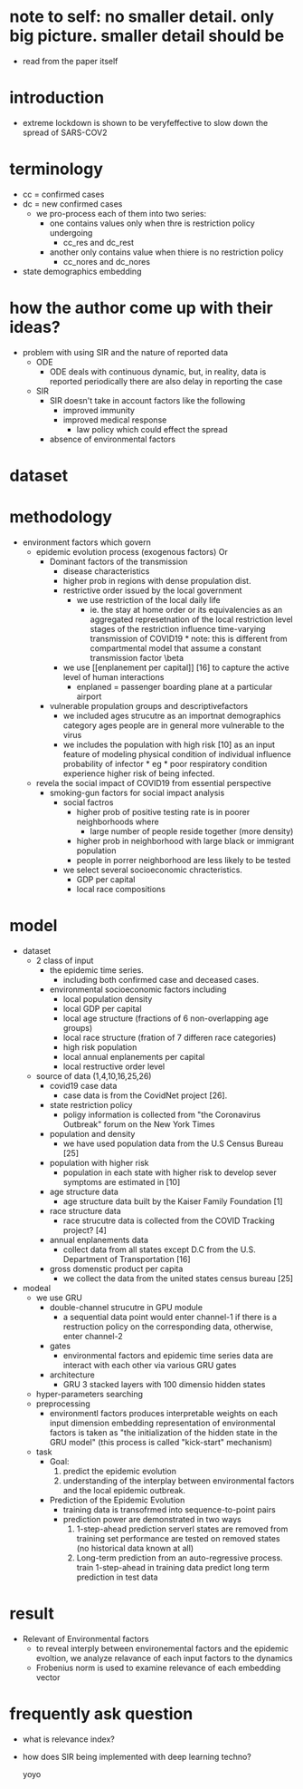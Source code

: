 # note to self: no smaller detail. only big picture. smaller detail should be 
* read from the paper itself
# introduction
* extreme lockdown is shown to be veryfeffective to slow down the spread of SARS-COV2
    
# terminology
* cc = confirmed cases
* dc = new confirmed cases
    * we pro-process each of them into two series:
        * one contains values only when thre is restriction policy undergoing
            * cc_res and dc_rest
        * another only contains value when thiere is no restriction policy
            * cc_nores and dc_nores
* state demographics embedding
# how the author come up with their ideas?
* problem with using SIR and the nature of reported data
    * ODE 
        * ODE deals with continuous dynamic, but, in reality, data is reported periodically
            there are also delay in reporting the case
    * SIR
        * SIR doesn't take in account factors like the following
            * improved immunity
            * improved medical response
                * law policy which could effect the spread
        * absence of environmental factors
            
# dataset
# methodology
* environment factors which govern
    * epidemic evolution process (exogenous factors) Or 
        * Dominant factors of the transmission
            * disease characteristics
            * higher prob in regions with dense propulation dist. 
            * restrictive order issued by the local government
                * we use restriction of the local daily life 
                    * ie. the stay at home order or its equivalencies
                        as an aggregated represetnation of the local restriction level
                        stages of the restriction influence time-varying transmission
                            of COVID19
                                * note: this is different from compartmental model that assume a constant 
                                    transmission factor \beta
            * we use [[enplanement per capital]] [16] to capture the active level of human interactions
                * enplaned = passenger boarding plane at a particular airport 
        * vulnerable propulation groups and descriptivefactors
            * we included ages strucutre as an importnat demographics category
                ages people are in general more vulnerable to the virus
            * we includes the population with high risk [10] as an input feature of modeling
                physical condition of individual influence probability of infector
                    * eg
                        * poor respiratory condition experience higher risk of being infected. 
    * revela the social impact of COVID19 from essential perspective
        * smoking-gun factors for social impact analysis
            * social factros
                * higher prob of positive testing rate is in poorer neighborhoods where 
                    * large number of people reside together (more density)
                * higher prob in neighborhood with large black or immigrant population
                * people in porrer neighborhood are less likely to be tested
            * we select several socioeconomic chracteristics.
                * GDP per capital
                * local race compositions
# model
* dataset
    * 2 class of input
        * the epidemic time series.
            * including both confirmed case and deceased cases.
        * environmental socioeconomic factors including
            * local population density
            * local GDP per capital
            * local age structure (fractions of 6 non-overlapping age groups)
            * local race structure (fration of 7 differen race categories)
            * high risk population
            * local annual enplanements per capital
            * local restructive order level
    * source of data (1,4,10,16,25,26)
        * covid19 case data
            * case data is from the CovidNet project [26].
        * state restriction policy  
            * poligy information is collected from "the Coronavirus Outbreak" forum on the New York Times
        * population and density
            * we have used population data from the U.S Census Bureau [25]
        * population with higher risk
            * population in each state with higher risk to develop sever symptoms are estimated in [10]
        * age structure data
            * age structure data built by the Kaiser Family Foundation [1]
        * race structure data
            * race strucutre data is collected from the COVID Tracking project? [4]
        * annual enplanements data
            * collect data from all states except D.C from the U.S. Department of Transportation [16]
        * gross domenstic product per capita
            * we collect the data from the united states census bureau [25]
* modeal 
    * we use GRU
        * double-channel strucutre in GPU module 
            * a sequential data point would enter channel-1 if there is a restruction policy 
             on the corresponding data, otherwise, enter channel-2
        * gates 
            * environmental factors and epidemic time series data are 
             interact with each other via various GRU gates
        * architecture 
            * GRU 3 stacked layers with 100 dimensio hidden states
    * hyper-parameters searching 
    * preprocessing
         * environmentl factors produces interpretable weights on each input dimension 
            embedding representation of environmental factors is taken as "the initialization 
             of the hidden state in the GRU model" (this process is called "kick-start" mechanism)
    * task
        * Goal: 
            1. predict the epidemic evolution
            2. understanding of the interplay between environmental factors and the local epidemic outbreak. 
        * Prediction of the Epidemic Evolution
            * training data is transofrmed into sequence-to-point pairs
            * prediction power are demonstrated in two ways
                1. 1-step-ahead prediction
                    serverl states are removed from training set
                    performance are tested on removed states (no historical data known at all)
                2. Long-term prediction from an auto-regressive process.
                    train 1-step-ahead in training data
                    predict long term prediction in test data
# result
        
* Relevant of Environmental factors
    * to reveal interply between environemental factors and the epidemic evoltion, 
     we analyze relavance of each input factors to the dynamics 
    * Frobenius norm is used to examine relevance of each embedding vector
        
        
# frequently ask question 
* what is relevance index?
* how does SIR being implemented with deep learning techno?

    yoyo
